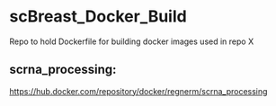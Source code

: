 # scBreast_Docker_Build
Repo to hold Dockerfile for building docker images used in repo X

## scrna_processing:
https://hub.docker.com/repository/docker/regnerm/scrna_processing
